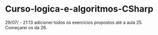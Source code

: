 # Curso-logica-e-algoritmos-CSharp

29/07/ - 21:13
adicionei todos os exercícios propostos até a aula 25. Começarei os da 26.
